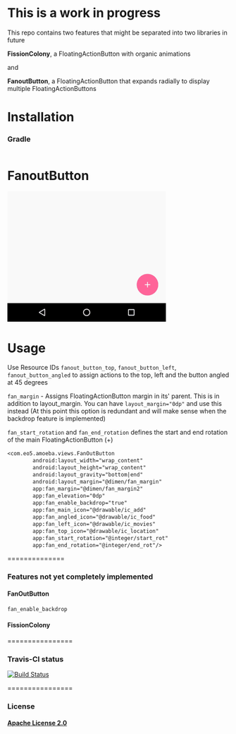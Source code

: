 # This is a work in progress


This repo contains two features that might be separated into two libraries in future

**FissionColony**, a FloatingActionButton with organic animations

and 

**FanoutButton**, a FloatingActionButton that expands radially to display multiple FloatingActionButtons


Installation
============

### Gradle

```

```


FanoutButton
============

![Fanout Button](images/fanoutgif.gif)

Usage
=====

Use Resource IDs ```fanout_button_top```, ```fanout_button_left```, ```fanout_button_angled``` to assign actions to the top, left and the button angled at 45 degrees

```fan_margin``` - Assigns FloatingActionButton margin in its' parent. This is in addition to layout_margin. You can have ```layout_margin="0dp"``` and use this instead (At this point this option is redundant and will make sense when the backdrop feature is implemented)

```fan_start_rotation``` and ```fan_end_rotation``` defines the start and end rotation of the main FloatingActionButton (+)

```
<com.eo5.amoeba.views.FanOutButton
        android:layout_width="wrap_content"
        android:layout_height="wrap_content"
        android:layout_gravity="bottom|end"
        android:layout_margin="@dimen/fan_margin"
        app:fan_margin="@dimen/fan_margin2"
        app:fan_elevation="0dp"
        app:fan_enable_backdrop="true"
        app:fan_main_icon="@drawable/ic_add"
        app:fan_angled_icon="@drawable/ic_food"
        app:fan_left_icon="@drawable/ic_movies"
        app:fan_top_icon="@drawable/ic_location"
        app:fan_start_rotation="@integer/start_rot"
        app:fan_end_rotation="@integer/end_rot"/>

```

==============
### Features not yet completely implemented

#### FanOutButton

```
fan_enable_backdrop

```


#### FissionColony


================
### Travis-CI status

[![Build Status](https://travis-ci.org/SriramBms/Amoeba.svg?branch=master)](https://travis-ci.org/SriramBms/Amoeba)

================
### License
#### [Apache License 2.0](http://www.apache.org/licenses/LICENSE-2.0)